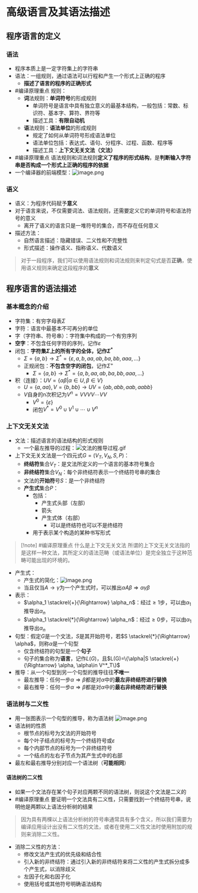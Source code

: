 # 高级语言及其语法描述
## 程序语言的定义
### 语法
- 程序本质上是一定字符集上的字符串
- 语法：一组规则，通过语法可以行程和产生一个形式上正确的程序
	- **描述了语言的程序的正确形式**
- #编译原理重点 规则：
	- **词**法规则：**单词符号**的形成规则
		- 单词符号是语言中具有独立意义的最基本结构，一般包括：常数、标识符、基本字、算符、界符等
		- 描述工具：**有限自动机**
	- **语**法规则：**语法单位**的形成规则
		- 规定了如何从单词符号形成语法单位
		- 语法单位包括：表达式、语句、分程序、过程、函数、程序等
		- 描述工具：**上下文无关文法（文法）**
- #编译原理重点 语法规则和词法规则**定义了程序的形式结构**，是**判断输入字符串是否构成一个形式上正确的程序的依据**
- 一个编译器的前端模型：![image.png](https://jiunian-pic-1310185536.cos.ap-nanjing.myqcloud.com/picgo%2F20230416110048.png)

### 语义
- 语义：为程序代码赋予**意义**
- 对于语言来说，不仅需要词法、语法规则，还需要定义它的单词符号和语法符号的意义
	- 离开了语义的语言只是一堆符号的集合，而不存在任何意义
- 描述方法：
	- 自然语言描述：隐藏错误、二义性和不完整性
	- 形式描述：操作语义、指称语义、代数语义

> 对于一段程序，我们可以使用语法规则和词法规则来判定句式是否**正确**，使用语义规则来确定这段程序的**意义**

## 程序语言的语法描述
### 基本概念的介绍
- 字符集：有穷字母表$\Sigma$
- 字符：语言中最基本不可再分的单位
- 字（字符串、符号串）：字符集中构成的一个有穷序列
- **空字**：不包含任何字符的序列，记作$\varepsilon$
- 闭包：**字符集$\Sigma$上的所有字的全体，记作$\Sigma^*$**
	- $\Sigma=\{a,b\}\rightarrow\Sigma^*=\{\varepsilon, a, b, aa, ab, ba, bb, aaa, \dots \}$
	- 正规闭包：**不包含空字的闭包**，记作$\Sigma^+$
		- $\Sigma=\{a,b\}\rightarrow\Sigma^*=\{a, b, aa, ab, ba, bb, aaa, \dots \}$
- 积（连接）：$UV=\{\alpha\beta|\alpha \in U, \beta \in V\}$
	- $U=\{a, aa\}, V=\{b, bb\}\rightarrow UV=\{ab, abb, aab, aabb\}$
	- $V$自身的n次积记为$V^n=VVVV\cdots VV$
		- $V^0=\{\varepsilon\}$
		- 闭包$V^*=V^0\cup V^1\cup \cdots \cup V^n$

### 上下文无关文法
- 文法：描述语言的语法结构的形式规则
	- 一个最左推导的过程：![文法的推导过程.gif](https://jiunian-pic-1310185536.cos.ap-nanjing.myqcloud.com/picgo%2F%E6%96%87%E6%B3%95%E7%9A%84%E6%8E%A8%E5%AF%BC%E8%BF%87%E7%A8%8B.gif)
- 上下文无关文法是一个四元式$G=(V_T,V_N,S,P)$：
	- **终结符**集合$V_T$：是文法所定义的一个语言的基本符号集合
	- **非终结符**集合$V_N$：每个非终结符表示一个终结符号串的集合
	- 文法的**开始符**号$S$：是一个非终结符
	- **产生式**集合$P$：
		- 包括：
			- 产生式头部（左部）
			- 箭头
			- 产生式体（右部）
				- 可以是终结符也可以不是终结符
		- 用于表示某个构造的某种书写形式
> [!note] #编译原理重点 什么是上下文无关文法
> 所谓的上下文无关文法指的是这样一种文法，其所定义的语法范畴（或语法单位）是完全独立于这种范畴可能出现的环境的。
- 产生式：
	- 产生式的简化：![image.png](https://jiunian-pic-1310185536.cos.ap-nanjing.myqcloud.com/picgo%2F20230416113326.png)
	- 当且仅当$A\rightarrow \gamma$为一个产生式时，可以推出$\alpha A \beta \Rightarrow\alpha\gamma\beta$
- 表示：
	- $\alpha_1 \stackrel{+}{\Rightarrow} \alpha_n$：经过$\ge 1$步，可以由$\alpha_1$推导出$\alpha_n$
	- $\alpha_1 \stackrel{*}{\Rightarrow} \alpha_n$：经过$\ge 0$步，可以由$\alpha_1$推导出$\alpha_n$
- 句型：假定$G$是一个文法，$S$是其开始符号，若$S \stackrel{*}{\Rightarrow} \alpha$，则称$\alpha$是一个句型
	- 仅含终结符的句型是一个**句子**
	- 句子的集合称为**语言**，记作$L(G)$，且$L(G)=\{\alpha|S \stackrel{+}{\Rightarrow} \alpha, \alpha\in V^*_T\}$
- 推导：从一个句型到另一个句型的推导往往**不唯一**
	- 最左推导：任何一步$\alpha\Rightarrow\beta$都是对$\alpha$中的**最左非终结符进行替换**
	- 最右推导：任何一步$\alpha\Rightarrow\beta$都是对$\alpha$中的**最右非终结符进行替换**

### 语法树与二义性
- 用一张图表示一个句型的推导，称为语法树
![image.png](https://jiunian-pic-1310185536.cos.ap-nanjing.myqcloud.com/picgo%2F20230416141212.png)
- 语法树的性质
	- 根节点的标号为文法的开始符号
	- 每个叶子结点的标号为一个终结符号或$\varepsilon$
	- 每个内部节点的标号为一个非终结符号
	- 一个结点的左右子节点为其产生式中的右部
- 最左和最右推导分别对应一个语法树（**可能相同**）
#### 语法树的二义性
- 如果一个文法存在某个句子对应两颗不同的语法树，则说这个文法是二义的
- #编译原理重点 要证明一个文法具有二义性，只需要找到一个终结符号串，说明他是两颗以上语法分析树的结果
> 因为具有两棵以上语法分析树的符号串通常具有多个含义，所以我们需要为编译应用设计出没有二义性的文法，或者在使用二义性文法时使用附加的规则来消除二义性。
- 消除二义性的方法：
	- 修改文法产生式的优先级和结合性
	- 引入新的非终结符：通过引入新的非终结符来将二义性的产生式拆分成多个产生式，以消除歧义
	- 左因子化和右因子化
	- 使用括号或其他符号明确语法结构